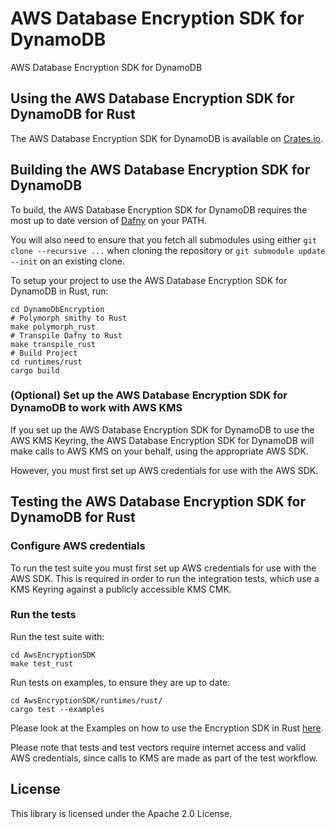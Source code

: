 # AWS Database Encryption SDK for DynamoDB

AWS Database Encryption SDK for DynamoDB

## Using the AWS Database Encryption SDK for DynamoDB for Rust

The AWS Database Encryption SDK for DynamoDB is available on [Crates.io](https://www.crates.io/).

## Building the AWS Database Encryption SDK for DynamoDB

To build, the AWS Database Encryption SDK for DynamoDB requires the most up to date version of [Dafny](https://github.com/dafny-lang/dafny) on your PATH.

You will also need to ensure that you fetch all submodules using either `git clone --recursive ...` when cloning the repository or `git submodule update --init` on an existing clone.

To setup your project to use the AWS Database Encryption SDK for DynamoDB in Rust, run:

```
cd DynamoDbEncryption
# Polymorph smithy to Rust
make polymorph_rust
# Transpile Dafny to Rust
make transpile_rust
# Build Project
cd runtimes/rust
cargo build
```

### (Optional) Set up the AWS Database Encryption SDK for DynamoDB to work with AWS KMS

If you set up the AWS Database Encryption SDK for DynamoDB to use the AWS KMS Keyring,
the AWS Database Encryption SDK for DynamoDB will make calls to AWS KMS on your behalf,
using the appropriate AWS SDK.

However, you must first set up AWS credentials for use with the AWS SDK.

## Testing the AWS Database Encryption SDK for DynamoDB for Rust

### Configure AWS credentials

To run the test suite you must first set up AWS credentials for use with the AWS SDK.
This is required in order to run the integration tests, which use a KMS Keyring against a publicly accessible KMS CMK.

### Run the tests

Run the test suite with:

```
cd AwsEncryptionSDK
make test_rust
```

Run tests on examples, to ensure they are up to date:

```
cd AwsEncryptionSDK/runtimes/rust/
cargo test --examples
```

Please look at the Examples on how to use the Encryption SDK in Rust [here](examples).

Please note that tests and test vectors require internet access and valid AWS credentials, since calls to KMS are made as part of the test workflow.

## License

This library is licensed under the Apache 2.0 License.
